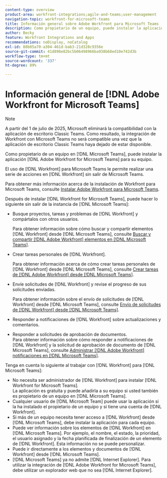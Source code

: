 ```yaml
---
content-type: overview
product-area: workfront-integrations;agile-and-teams;user-management
navigation-topic: workfront-for-microsoft-teams
title: Información general sobre Adobe Workfront para Microsoft Teams
description: Como propietario de un equipo, puede instalar la aplicación de  [!DNL Adobe Workfront for Microsoft Teams]  en su equipo.
author: Becky
feature: Workfront Integrations and Apps
recommendations: noDisplay, noCatalog
exl-id: 88b05a70-a304-461d-bab3-21d328c9356e
source-git-commit: 41d898e82bc5b06498966ba938b68ed10e742d3b
workflow-type: tm+mt
source-wordcount: '337'
ht-degree: 89%

---
```


# Información general de [!DNL Adobe Workfront for Microsoft Teams]

<!-- Audited: 12/2023 -->

>[!NOTE]
>
>A partir del 1 de julio de 2025, Microsoft eliminará la compatibilidad con la aplicación de escritorio Classic Teams. Como resultado, la integración de Workfront con Microsoft Teams no será compatible una vez que la aplicación de escritorio Classic Teams haya dejado de estar disponible.

Como propietario de un equipo en [!DNL Microsoft Teams], puede instalar la aplicación [!DNL Adobe Workfront for Microsoft Teams] para su equipo.

El uso de [!DNL Workfront] para Microsoft Teams le permite realizar una serie de acciones en [!DNL Workfront] sin salir de Microsoft Teams.

Para obtener más información acerca de la instalación de Workfront para Microsoft Teams, consulte [Instalar Adobe Workfront para Microsoft Teams](../../workfront-integrations-and-apps/using-workfront-with-microsoft-teams/install-workfront-ms-teams.md).

Después de instalar [!DNL Workfront for Microsoft Teams], puede hacer lo siguiente sin salir de la instancia de [!DNL Microsoft Teams]:

* Busque proyectos, tareas y problemas de [!DNL Workfront] y compártalos con otros usuarios.

  Para obtener información sobre cómo buscar y compartir elementos [!DNL Workfront] desde [!DNL Microsoft Teams], consulte [Buscar y compartir [!DNL Adobe Workfront] elementos en [!DNL Microsoft Teams]](../../workfront-integrations-and-apps/using-workfront-with-microsoft-teams/search-for-and-share-wf-items-in-ms-teams.md).

* Crear tareas personales de [!DNL Workfront].

  Para obtener información acerca de cómo crear tareas personales de [!DNL Workfront] desde [!DNL Microsoft Teams], consulte [Crear tareas de  [!DNL Adobe Workfront] desde [!DNL Microsoft Teams]](../../workfront-integrations-and-apps/using-workfront-with-microsoft-teams/create-workfront-tasks-from-ms-teams.md).

* Envíe solicitudes de [!DNL Workfront] y revise el progreso de sus solicitudes enviadas.

  Para obtener información sobre el envío de solicitudes de [!DNL Workfront] desde [!DNL Microsoft Teams], consulte [Envío de solicitudes de  [!DNL Workfront] desde [!DNL Microsoft Teams]](../../workfront-integrations-and-apps/using-workfront-with-microsoft-teams/submit-workfront-requests-from-ms-teams.md).

* Responder a notificaciones de [!DNL Workfront] sobre actualizaciones y comentarios.
* Responder a solicitudes de aprobación de documentos.\
   Para obtener información sobre cómo responder a notificaciones de [!DNL Workfront] y la solicitud de aprobación de documento de [!DNL Microsoft Teams], consulte [Administrar [!DNL Adobe Workfront] notificaciones en [!DNL Microsoft Teams]](../../workfront-integrations-and-apps/using-workfront-with-microsoft-teams/manage-wf-notifications-approval-requests-ms-teams.md).

Tenga en cuenta lo siguiente al trabajar con [!DNL Workfront] para [!DNL Microsoft Teams]:

* No necesita ser administrador de [!DNL Workfront] para instalar [!DNL Workfront for Microsoft Teams].\
   La aplicación es gratuita y puede añadirla a su equipo si usted también es propietario de un equipo en [!DNL Microsoft Teams].
* Cualquier usuario de [!DNL Microsoft Team] puede usar la aplicación si la ha instalado el propietario de un equipo y si tiene una cuenta de [!DNL Workfront].
* Si más de un equipo necesita tener acceso a [!DNL Workfront] desde [!DNL Microsoft Teams], debe instalar la aplicación para cada equipo.
* Puede ver información sobre los elementos de [!DNL Workfront] en [!DNL Microsoft Teams]. Por ejemplo, el nombre, el estado, la prioridad, el usuario asignado y la fecha planificada de finalización de un elemento de [!DNL Workfront]. Esta información no se puede personalizar.
* Puede ir directamente a los elementos y documentos de [!DNL Workfront] desde [!DNL Microsoft Teams].
* [!DNL Microsoft Teams] ya no admite [!DNL Internet Explorer]. Para utilizar la integración de [!DNL Adobe Workfront for Microsoft Teams], debe utilizar un explorador web que no sea [!DNL Internet Explorer].
